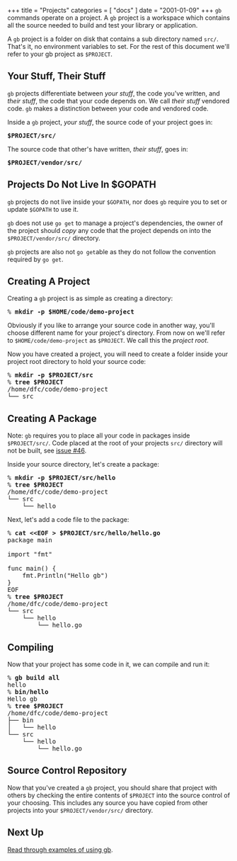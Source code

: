 +++
title = "Projects"
categories = [ "docs" ]
date = "2001-01-09"
+++
`gb` commands operate on a project. A `gb` project is a workspace which contains all the source needed to build and test your library or application. 

A `gb` project is a folder on disk that contains a sub directory named <code>src/</code>. That's it, no environment variables to set. For the rest of this document we'll refer to your gb project as <code>$PROJECT</code>.

## Your Stuff, Their Stuff

`gb` projects differentiate between _your stuff_, the code you've written, and _their stuff_, the code that your code depends on. We call _their stuff_ vendored code. `gb` makes a distinction between your code and vendored code. 

Inside a `gb` project, _your stuff_, the source code of your project goes in:

<pre><b>$PROJECT/src/</b></pre>

The source code that other's have written, _their stuff_, goes in:

<pre><b>$PROJECT/vendor/src/</b></pre>

## Projects Do Not Live In $GOPATH

`gb` projects do not live inside your `$GOPATH`, nor does `gb` require you to set or update `$GOPATH` to use it. 

`gb` does not use `go get` to manage a project's dependencies, the owner of the project should _copy_ any code that the project depends on into the `$PROJECT/vendor/src/` directory.

`gb` projects are also not `go get`able as they do not follow the convention required by `go get`.

## Creating A Project

Creating a `gb` project is as simple as creating a directory:

<pre>% <b>mkdir -p $HOME/code/demo-project</b></pre>

Obviously if you like to arrange your source code in another way, you'll choose different name for your project's directory. From now on we'll refer to `$HOME/code/demo-project` as `$PROJECT`. We call this the _project root_.

Now you have created a project, you will need to create a folder inside your project root directory to hold your source code:

<pre>% <b>mkdir -p $PROJECT/src</b>
% <b>tree $PROJECT</b>
/home/dfc/code/demo-project
└── src</pre>

## Creating A Package

Note: `gb` requires you to place all your code in packages inside `$PROJECT/src/`. Code placed at the root of your projects `src/` directory will not be built, see [issue #46](https://github.com/constabulary/gb/issues/46).

Inside your source directory, let's create a package:

<pre>% <b>mkdir -p $PROJECT/src/hello</b>
% <b>tree $PROJECT</b>
/home/dfc/code/demo-project
└── src
    └── hello</pre>

Next, let's add a code file to the package:

<pre>% <b>cat &lt;&lt;EOF > $PROJECT/src/hello/hello.go</b>
package main
 
import "fmt"
 
func main() {
    fmt.Println("Hello gb")
}
EOF
% <b>tree $PROJECT</b>
/home/dfc/code/demo-project
└── src
    └── hello
        └── hello.go</pre>

## Compiling

Now that your project has some code in it, we can compile and run it:

<pre>% <b>gb build all</b>
hello
% <b>bin/hello</b>
Hello gb
% <b>tree $PROJECT</b>
/home/dfc/code/demo-project
├── bin
│   └── hello
└── src
    └── hello
        └── hello.go</pre>

## Source Control Repository

Now that you've created a `gb` project, you should share that project with others by checking the entire contents of `$PROJECT` into the source control of your choosing. This includes any source you have copied from other projects into your `$PROJECT/vendor/src/` directory.

## Next Up

[Read through examples of using gb](/examples).
